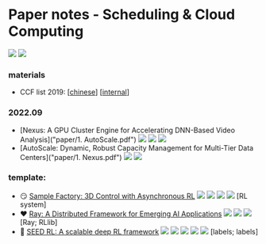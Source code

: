 # Paper notes - Scheduling & Cloud Computing

[![](https://img.shields.io/github/repo-size/gg-lc/papernotes-scheduling)](https://github.com/gg-lc/papernotes-rlsys) [![](https://img.shields.io/github/directory-file-count/gg-lc/papernotes-scheduling/paper?label=total%20papers&labelColor=gray&color=red)](paper)

### materials

* CCF list 2019: [[chinese](materials/CCF_chinese.pdf)] [[internal](materials/CCF_internal.pdf)]

[//]: https://img.shields.io/static/v1.svg?label=abc&amp;message=abc&amp;color=blue&amp;labelColor=gray
[//]: https://blog.csdn.net/luo15242208310/article/details/114530777

### 2022.09

* [Nexus: A GPU Cluster Engine for Accelerating DNN-Based Video Analysis]("paper/1. AutoScale.pdf") [![](https://img.shields.io/static/v1.svg?label=[A]&labelColor=gray&message=SOSP'19&color=purple)](https://dl.acm.org/doi/10.1145/3341301.3359658) [![](https://img.shields.io/static/v1.svg?label=📺&message=PPT&color=green)](materials/nexus.pdf) [![](https://img.shields.io/static/v1.svg?label=📹&labelColor=gray&message=TALK&color=yellow)](https://sosp19.rcs.uwaterloo.ca/videos/D2-S2-P3.mp4)
* [AutoScale: Dynamic, Robust Capacity Management for Multi-Tier Data Centers]("paper/1. Nexus.pdf") [![](https://img.shields.io/static/v1.svg?label=📑&message=NOTE&color=red)](notes/autoscale.md) [![](https://img.shields.io/static/v1.svg?label=[A]&labelColor=gray&message=TOCS'12&color=purple)](https://dl.acm.org/doi/10.1145/2382553.2382556)

### template:

* :smirk: [Sample Factory: 3D Control with Asynchronous RL](paper/xx.pdf) [![](https://img.shields.io/static/v1.svg?label=📑&message=NOTE&color=red)](https://github.com/gg-lc/papernotes-scheduling/notes/xxx.md) [![](https://img.shields.io/static/v1.svg?label=A&message=ArXiv'22&color=purple)](https://www.usenix.org/conference/osdi22) [![](https://img.shields.io/static/v1.svg?label=&logo=github&labelColor=gray&message=CODE&color=blue)](https://github.com/gg-lc/papernotes-rlsys) [![](https://img.shields.io/static/v1.svg?label=📺&message=PPT&color=green)](https://github.com/gg-lc/papernotes-rlsys/materials) [RL system]
* :heart: [Ray: A Distributed Framework  for Emerging AI Applications](paper/xx.pdf) [![](https://img.shields.io/static/v1.svg?label=🌐&labelColor=gray&message=SoCC'21&color=purple)](https://www.usenix.org/conference/osdi22) [![](https://img.shields.io/static/v1.svg?label=&logo=github&labelColor=gray&message=CODE&color=blue)](https://github.com/gg-lc/papernotes-rlsys) [![](https://img.shields.io/static/v1.svg?label=📺&message=PPT&color=green)](https://github.com/gg-lc/papernotes-rlsys/materials) [Ray; RLlib]
* :bookmark: [SEED RL: A scalable deep RL framework](paper/xx.pdf) [![](https://img.shields.io/static/v1.svg?label=📑&message=NOTE&color=red)](https://github.com/gg-lc/papernotes-scheduling/notes/xxx.md) [![](https://img.shields.io/static/v1.svg?label=🌐&labelColor=gray&message=OSDI'20&color=purple)](https://www.usenix.org/conference/osdi22) [![](https://img.shields.io/static/v1.svg?label=&logo=github&labelColor=gray&message=CODE&color=blue)](https://github.com/gg-lc/papernotes-rlsys) [![](https://img.shields.io/static/v1.svg?label=📺&message=PPT&color=green)](https://github.com/gg-lc/papernotes-rlsys/materials) [![](https://img.shields.io/static/v1.svg?label=📹&labelColor=gray&message=TALK&color=yellow)](https://papertalk.org/index) [labels; labels]

